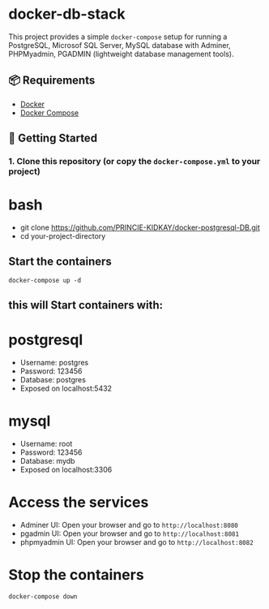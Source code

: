 # docker-db-stack



This project provides a simple `docker-compose` setup for running a PostgreSQL, Microsof SQL Server, MySQL database with Adminer, PHPMyadmin, PGADMIN (lightweight database management tools).

## 📦 Requirements

- [Docker](https://www.docker.com/get-started)
- [Docker Compose](https://docs.docker.com/compose/install/)

## 🚀 Getting Started

### 1. Clone this repository (or copy the `docker-compose.yml` to your project)

# bash
- git clone https://github.com/PRINCIE-KIDKAY/docker-postgresql-DB.git
- cd your-project-directory


## Start the containers
`docker-compose up -d`

## this will Start containers with:

# postgresql
- Username: postgres
- Password: 123456
- Database: postgres
- Exposed on localhost:5432

# mysql
- Username: root
- Password: 123456
- Database: mydb
- Exposed on localhost:3306

# Access the services
- Adminer UI: Open your browser and go to `http://localhost:8080`
- pgadmin UI: Open your browser and go to `http://localhost:8081`
- phpmyadmin UI: Open your browser and go to `http://localhost:8082`



# Stop the containers

`docker-compose down`